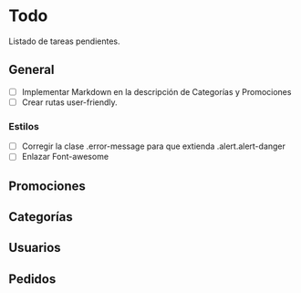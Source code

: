 # Todo

Listado de tareas pendientes.

## General

- [ ] Implementar Markdown en la descripción de Categorías y Promociones
- [ ] Crear rutas user-friendly.

### Estilos

- [ ] Corregir la clase .error-message para que extienda .alert.alert-danger
- [ ] Enlazar Font-awesome

## Promociones


## Categorías


## Usuarios


## Pedidos

